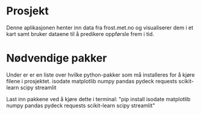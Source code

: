 # Prosjekt
Denne aplikasjonen henter inn data fra frost.met.no og visualiserer dem i et kart samt bruker dataene til å predikere oppførsle frem i tid. 

# Nødvendige pakker
Under er er en liste over hvilke python-pakker som må installeres for å kjøre filene i prosjektet. 
    isodate
    matplotlib
    numpy
    pandas
    pydeck
    requests
    scikit-learn
    scipy
    streamlit

Last inn pakkene ved å kjøre dette i terminal:
"pip install isodate matplotlib numpy pandas pydeck requests scikit-learn scipy streamlit"

